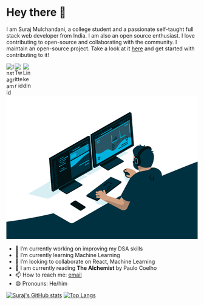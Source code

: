 # Hey there 👋

I am Suraj Mulchandani, a college student and a passionate self-taught full stack web developer from India. I am also an open source enthusiast. I love contributing to open-source and collaborating with the community. I maintain an open-source project. Take a look at it <a href="https://github.com/surajm-333/Ace-The-FrontEnd">here</a> and get started with contributing to it!

<a href="https://www.instagram.com/surajm_333/">
  <img align="left" alt="Instagram id" width="22px" src="https://raw.githubusercontent.com/hussainweb/hussainweb/main/icons/instagram.png" />
</a>
<a href="https://twitter.com/surajstwt">
  <img align="left" alt="Twitter id" width="22px" src="https://raw.githubusercontent.com/peterthehan/peterthehan/master/assets/twitter.svg" />
</a>
<a href="https://www.linkedin.com/in/suraj-mulchandani-00244718b/">
  <img align="left" alt="LinkedIn" width="22px" src="https://raw.githubusercontent.com/peterthehan/peterthehan/master/assets/linkedin.svg" />
</a>

<img alt="coding-gif" src="https://github.com/surajm-333/surajm-333/blob/main/coding.gif?raw=true" />

<!--
**surajm-333/surajm-333** is a ✨ _special_ ✨ repository because its `README.md` (this file) appears on your GitHub profile.

Here are some ideas to get you started:

- 🔭 I’m currently working on ...
- 🌱 I’m currently learning ...
- 👯 I’m looking to collaborate on ...
- 🤔 I’m looking for help with ...
- 💬 Ask me about ...
- 📫 How to reach me: ...
- 😄 Pronouns: ...
- ⚡ Fun fact: ...
-->

- 🔭 I’m currently working on improving my DSA skills
- 🌱 I’m currently learning Machine Learning
- 👯 I’m looking to collaborate on React, Machine Learning
- 📖 I am currently reading **The Alchemist** by Paulo Coelho
- 📫 How to reach me: [email](mailto:surajmulchandani37@gmail.com)
- 😄 Pronouns: He/him

[![Suraj's GitHub stats](https://github-readme-stats.vercel.app/api?username=surajm-333&hide=contribs,prs&count_private=true)](https://github.com/anuraghazra/github-readme-stats)
[![Top Langs](https://github-readme-stats.vercel.app/api/top-langs/?username=surajm-333)](https://github.com/anuraghazra/github-readme-stats)